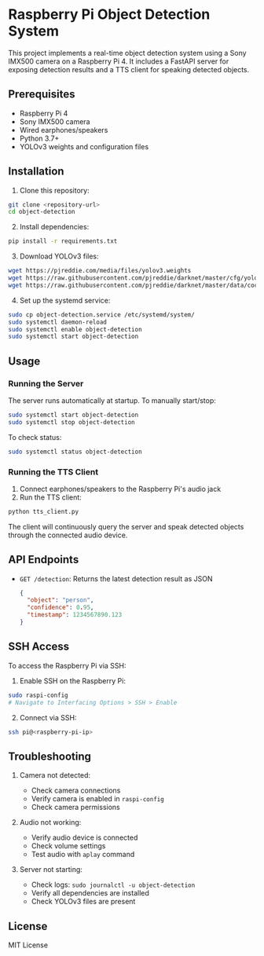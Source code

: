 # Raspberry Pi Object Detection System

This project implements a real-time object detection system using a Sony IMX500 camera on a Raspberry Pi 4. It includes a FastAPI server for exposing detection results and a TTS client for speaking detected objects.

## Prerequisites

- Raspberry Pi 4
- Sony IMX500 camera
- Wired earphones/speakers
- Python 3.7+
- YOLOv3 weights and configuration files

## Installation

1. Clone this repository:
```bash
git clone <repository-url>
cd object-detection
```

2. Install dependencies:
```bash
pip install -r requirements.txt
```

3. Download YOLOv3 files:
```bash
wget https://pjreddie.com/media/files/yolov3.weights
wget https://raw.githubusercontent.com/pjreddie/darknet/master/cfg/yolov3.cfg
wget https://raw.githubusercontent.com/pjreddie/darknet/master/data/coco.names
```

4. Set up the systemd service:
```bash
sudo cp object-detection.service /etc/systemd/system/
sudo systemctl daemon-reload
sudo systemctl enable object-detection
sudo systemctl start object-detection
```

## Usage

### Running the Server

The server runs automatically at startup. To manually start/stop:

```bash
sudo systemctl start object-detection
sudo systemctl stop object-detection
```

To check status:
```bash
sudo systemctl status object-detection
```

### Running the TTS Client

1. Connect earphones/speakers to the Raspberry Pi's audio jack
2. Run the TTS client:
```bash
python tts_client.py
```

The client will continuously query the server and speak detected objects through the connected audio device.

## API Endpoints

- `GET /detection`: Returns the latest detection result as JSON
  ```json
  {
    "object": "person",
    "confidence": 0.95,
    "timestamp": 1234567890.123
  }
  ```

## SSH Access

To access the Raspberry Pi via SSH:

1. Enable SSH on the Raspberry Pi:
```bash
sudo raspi-config
# Navigate to Interfacing Options > SSH > Enable
```

2. Connect via SSH:
```bash
ssh pi@<raspberry-pi-ip>
```

## Troubleshooting

1. Camera not detected:
   - Check camera connections
   - Verify camera is enabled in `raspi-config`
   - Check camera permissions

2. Audio not working:
   - Verify audio device is connected
   - Check volume settings
   - Test audio with `aplay` command

3. Server not starting:
   - Check logs: `sudo journalctl -u object-detection`
   - Verify all dependencies are installed
   - Check YOLOv3 files are present

## License

MIT License 